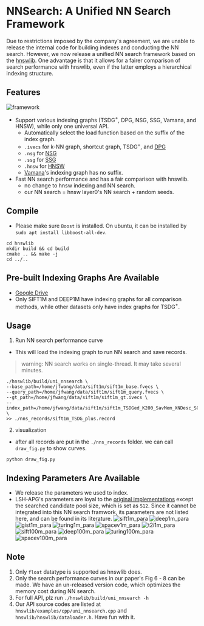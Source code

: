 # NNSearch: A Unified NN Search Framework

Due to restrictions imposed by the company's agreement, we are unable to release the internal code for building indexes and conducting the NN search. However, we now release a unified NN search framework based on the [hnswlib](https://github.com/nmslib/hnswlib). One advantage is that it allows for a fairer comparison of search performance with hnswlib, even if the latter employs a hierarchical indexing structure.

## Features

![framework](./nnsearch_framework.jpg)

* Support various indexing graphs (TSDG$^+$, DPG, NSG, SSG, Vamana, and HNSW), while only one universal API.
    * Automatically select the load function based on the suffix of the index graph.
    * `.ivecs` for k-NN graph, shortcut graph, TSDG$^+$, and [DPG](https://github.com/DBAIWangGroup/nns_benchmark)
    * `.nsg` for [NSG](https://github.com/ZJULearning/nsg) 
    * `.ssg` for [SSG](https://github.com/ZJULearning/SSG) 
    * `.hnsw` for [HNSW](https://github.com/nmslib/hnswlib)
    * [Vamana](https://github.com/microsoft/DiskANN)'s indexing graph has no suffix. 
* Fast NN search performance and has a fair comparison with hnswlib. 
    * no change to hnsw indexing and NN search. 
    * our NN search = hnsw layer0's NN search + random seeds. 


## Compile 

* Please make sure `Boost` is installed. On ubuntu, it can be installed by `sudo apt install libboost-all-dev`.

```shell
cd hnswlib
mkdir build && cd build 
cmake .. && make -j
cd ../..
```

## Pre-built Indexing Graphs Are Available

* [Google Drive](https://drive.google.com/file/d/1Se5q3aYV5H26u21-uIBh9Lq-qgpSN3mQ/view?usp=sharing)
* Only SIFT1M and DEEP1M have indexing graphs for all comparison methods, while other datasets only have index graphs for TSDG$^+$.

## Usage 
1. Run NN search performance curve
* This will load the indexing graph to run NN search and save records.
> warning: NN search works on single-thread. It may take several minutes.

```shell
./hnswlib/build/uni_nnsearch \
--base_path=/home/jfwang/data/sift1m/sift1m_base.fvecs \
--query_path=/home/jfwang/data/sift1m/sift1m_query.fvecs \
--gt_path=/home/jfwang/data/sift1m/sift1m_gt.ivecs \
--index_path=/home/jfwang/data/sift1m/sift1m_TSDGed_K200_SavMem_XNDesc_SCG_1.2_4_50.ivecs \
>> ./nns_records/sift1m_TSDG_plus.record
```

2. visualization
* after all records are put in the `./nns_records` folder. we can call `draw_fig.py` to show curves.

```shell
python draw_fig.py
```

## Indexing Parameters Are Available
* We release the parameters we used to index.
* LSH-APG's parameters are loyal to the [original implementations](https://github.com/Jacyhust/LSH-APG) except the searched candidate pool size, which is set as `512`. Since it cannot be integrated into this NN search framwork, its parameters are not listed here, and can be found in its literature. 
![sift1m_para](index_parameters/sift1m.jpeg)
![deep1m_para](index_parameters/deep1m.jpeg)
![gist1m_para](index_parameters/gist1m.jpeg)
![turing1m_para](index_parameters/turing1m.jpeg)
![spacev1m_para](index_parameters/spacev1m.jpeg)
![t2i1m_para](index_parameters/t2i1m.jpeg)
![sift100m_para](index_parameters/sift100m.jpeg)
![deep100m_para](index_parameters/deep100m.jpeg)
![turing100m_para](index_parameters/turing100m.jpeg)
![spacev100m_para](index_parameters/spacev100m.jpeg)

## Note
1. Only `float` datatype is supported as hnswlib does. 
2. Only the search performance curves in our paper's Fig 6 - 8 can be made. We have an un-released version code, which optimizes the memory cost during NN search. 
3. For full API, plz run `./hnswlib/build/uni_nnsearch -h` 
4. Our API source codes are listed at `hnswlib/examples/cpp/uni_nnsearch.cpp` and `hnswlib/hnswlib/dataloader.h`. Have fun with it. 